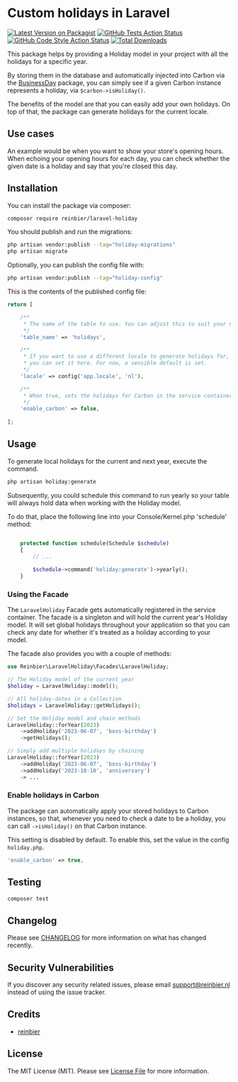 # Custom holidays in Laravel

[![Latest Version on Packagist](https://img.shields.io/packagist/v/reinbier/laravel-holiday.svg?style=flat-square)](https://packagist.org/packages/reinbier/laravel-holiday)
[![GitHub Tests Action Status](https://img.shields.io/github/actions/workflow/status/reinbier/laravel-holiday/run-tests.yml?branch=main&label=tests&style=flat-square)](https://github.com/reinbier/laravel-holiday/actions?query=workflow%3Arun-tests+branch%3Amain)
[![GitHub Code Style Action Status](https://img.shields.io/github/actions/workflow/status/reinbier/laravel-holiday/fix-php-code-style-issues.yml?branch=main&label=code%20style&style=flat-square)](https://github.com/reinbier/laravel-holiday/actions?query=workflow%3A"Fix+PHP+code+style+issues"+branch%3Amain)
[![Total Downloads](https://img.shields.io/packagist/dt/reinbier/laravel-holiday.svg?style=flat-square)](https://packagist.org/packages/reinbier/laravel-holiday)

This package helps by providing a Holiday model in your project with all 
the holidays for a specific year. 

By storing them in the database and automatically injected into Carbon via the 
[BusinessDay](https://github.com/kylekatarnls/business-day) 
package, you can simply see if a given Carbon instance 
represents a holiday, via `$carbon->isHoliday()`.

The benefits of the model are that you can easily add your own holidays.
On top of that, the package can generate holidays for the current locale.

## Use cases

An example would be when you want to show your store's opening hours.
When echoing your opening hours for each day, you can check whether the
given date is a holiday and say that you're closed this day.

## Installation

You can install the package via composer:

```bash
composer require reinbier/laravel-holiday
```

You should publish and run the migrations:

```bash
php artisan vendor:publish --tag="holiday-migrations"
php artisan migrate
```

Optionally, you can publish the config file with:

```bash
php artisan vendor:publish --tag="holiday-config"
```

This is the contents of the published config file:

```php
return [

    /**
     * The name of the table to use. You can adjust this to suit your needs.
     */
    'table_name' => 'holidays',

    /**
     * If you want to use a different locale to generate holidays for,
     * you can set it here. For now, a sensible default is set.
     */
    'locale' => config('app.locale', 'nl'),

    /**
     * When true, sets the holidays for Carbon in the service container.
     */
    'enable_carbon' => false,
    
];
```

## Usage

To generate local holidays for the current and next year, execute the command.

```bash
php artisan holiday:generate
```

Subsequently, you could schedule this command to run yearly so your table will always hold data when working with the Holiday model.

To do that, place the following line into your Console/Kernel.php 'schedule' method:

```php

    protected function schedule(Schedule $schedule)
    {
        // ...
        
        $schedule->command('holiday:generate')->yearly();
    }
```

### Using the Facade

The `LaravelHoliday` Facade gets automatically registered in the service container.
The facade is a singleton and will hold the current year's Holiday model.
It will set global holidays throughout your application so that you can check 
any date for whether it's treated as a holiday according to your model.

The facade also provides you with a couple of methods:

```php
use Reinbier\LaravelHoliday\Facades\LaravelHoliday;

// The Holiday model of the current year
$holiday = LaravelHoliday::model();

// All holiday-dates in a Collection
$holidays = LaravelHoliday::getHolidays(); 

// Set the Holiday model and chain methods
LaravelHoliday::forYear(2023)
    ->addHoliday('2023-06-07', 'boss-birthday')
    ->getHolidays();

// Simply add multiple holidays by chaining
LaravelHoliday::forYear(2023)
    ->addHoliday('2023-06-07', 'boss-birthday')
    ->addHoliday('2023-10-10', 'anniversary')
    -> ...
```

### Enable holidays in Carbon

The package can automatically apply your stored holidays to Carbon instances, 
so that, whenever you need to check a date to be a holiday, you can 
call `->isHoliday()` on that Carbon instance.

This setting is disabled by default. To enable this, set the value in the config `holiday.php`.

```php
'enable_carbon' => true,
```

## Testing

```bash
composer test
```

## Changelog

Please see [CHANGELOG](CHANGELOG.md) for more information on what has changed recently.

## Security Vulnerabilities

If you discover any security related issues, please email support@reinbier.nl instead of using the issue tracker.

## Credits

- [reinbier](https://github.com/Reinbier)

## License

The MIT License (MIT). Please see [License File](LICENSE.md) for more information.
